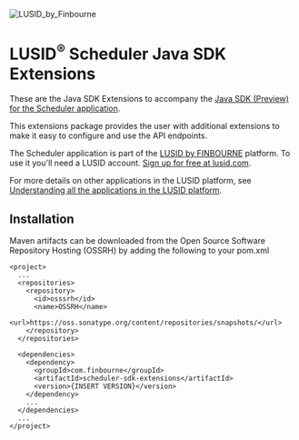 ![LUSID_by_Finbourne](https://content.finbourne.com/LUSID_repo.png)

# LUSID<sup>®</sup> Scheduler Java SDK Extensions

These are the Java SDK Extensions to accompany the [Java SDK (Preview) for the Scheduler application](https://github.com/finbourne/scheduler-sdk-java-preview).

This extensions package provides the user with additional extensions to make it easy to configure and use the API endpoints. 

The Scheduler application is part of the [LUSID by FINBOURNE](https://www.finbourne.com/lusid-technology) platform. To use it you'll need a LUSID account. [Sign up for free at lusid.com](https://www.lusid.com/app/signup).

For more details on other applications in the LUSID platform, see [Understanding all the applications in the LUSID platform](https://support.lusid.com/knowledgebase/article/KA-01787/en-us).

## Installation 

Maven artifacts can be downloaded from the Open Source Software Repository Hosting (OSSRH) by adding the following to your pom.xml

```
<project>
  ...
  <repositories>
    <repository>
      <id>osssrh</id>
      <name>OSSRH</name>
      <url>https://oss.sonatype.org/content/repositories/snapshots/</url>
    </repository>
  </repositories>

  <dependencies>
    <dependency>
      <groupId>com.finbourne</groupId>
      <artifactId>scheduler-sdk-extensions</artifactId>
      <version>{INSERT VERSION}</version>
    </dependency>
    ...
  </dependencies>
  ...
</project>
```

